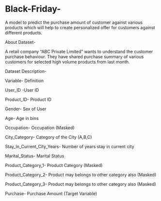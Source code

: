 # Black-Friday-
A model to predict the purchase amount of customer against various products which will help to create personalized offer for customers against different products.


About Dataset-

A retail company “ABC Private Limited” wants to understand the customer purchase behaviour. They have shared purchase summary of various customers for selected high volume products from last month.


Dataset Description-

Variable-	Definition

User_ID	-User ID

Product_ID-	Product ID

Gender-	Sex of User

Age-	Age in bins

Occupation-	Occupation (Masked)

City_Category-	Category of the City (A,B,C)

Stay_In_Current_City_Years-	Number of years stay in current city

Marital_Status-	Marital Status

Product_Category_1-	Product Category (Masked)

Product_Category_2-	Product may belongs to other category also (Masked)

Product_Category_3-	Product may belongs to other category also (Masked)

Purchase-	Purchase Amount (Target Variable)
